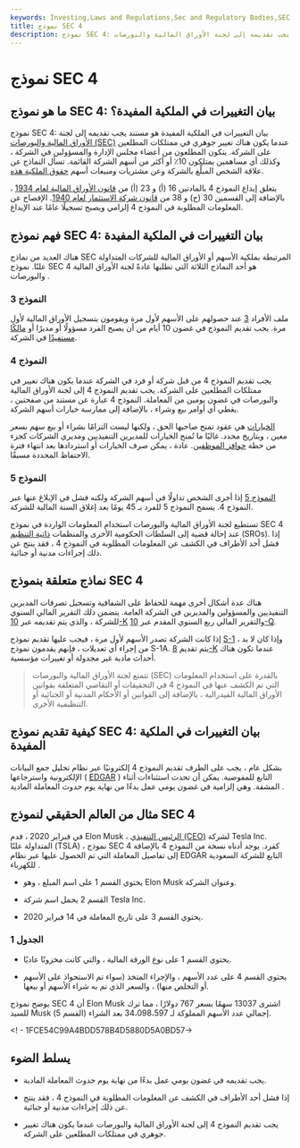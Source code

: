 ```yaml
---
keywords: Investing,Laws and Regulations,Sec and Regulatory Bodies,SEC
title: نموذج SEC 4
description: نموذج SEC 4: بيان التغييرات في الملكية المفيدة هو مستند يجب تقديمه إلى لجنة الأوراق المالية والبورصات (SEC) عندما يكون هناك تغيير جوهري في ممتلكات المطلعين على الشركة.
---
```


# نموذج SEC 4
## ما هو نموذج SEC 4: بيان التغييرات في الملكية المفيدة؟

نموذج SEC 4: بيان التغييرات في الملكية المفيدة هو مستند يجب تقديمه إلى لجنة [الأوراق المالية والبورصات (SEC)](/sec) عندما يكون هناك تغيير جوهري في ممتلكات المطلعين على الشركة. يتكون المطلعون من أعضاء مجلس الإدارة والمسؤولين في الشركة ، وكذلك أي مساهمين يمتلكون 10٪ أو أكثر من أسهم الشركة القائمة. تسأل النماذج عن علاقة الشخص المبلِّغ بالشركة وعن مشتريات ومبيعات أسهم [حقوق الملكية هذه](/equity).

يتعلق إيداع النموذج 4 بالمادتين 16 (أ) و 23 (أ) من [قانون الأوراق المالية لعام 1934](/seact1934) ، بالإضافة إلى القسمين 30 (ح) و 38 من [قانون شركة الاستثمار لعام 1940](/investmentcompanyact). الإفصاح عن المعلومات المطلوبة في النموذج 4 إلزامي ويصبح تسجيلًا عامًا عند الإيداع.

## فهم نموذج SEC 4: بيان التغييرات في الملكية المفيدة

هناك العديد من نماذج SEC المرتبطة بملكية الأسهم أو الأوراق المالية للشركات المتداولة علنًا. نموذج SEC 4 هو أحد النماذج الثلاثة التي تطلبها عادةً لجنة الأوراق المالية والبورصات .

### النموذج 3

ملف الأفراد [3](/form3) عند حصولهم على الأسهم لأول مرة ويقومون بتسجيل الأوراق المالية لأول مرة. يجب تقديم النموذج في غضون 10 أيام من أن يصبح الفرد مسؤولًا أو مديرًا أو [مالكًا مستفيدًا](/beneficialowner) في الشركة.

### النموذج 4

يجب تقديم النموذج 4 من قبل شركة أو فرد في الشركة عندما يكون هناك تغيير في ممتلكات المطلعين على الشركة. يجب تقديم النموذج 4 إلى لجنة الأوراق المالية والبورصات في غضون يومين من المعاملة. النموذج 4 عبارة عن مستند من صفحتين ، يغطي أي أوامر بيع وشراء ، بالإضافة إلى ممارسة خيارات أسهم الشركة.

[الخيارات](/calloption) هي عقود تمنح صاحبها الحق ، ولكنها ليست التزامًا بشراء أو بيع سهم بسعر معين ، وبتاريخ محدد. غالبًا ما تُمنح الخيارات للمديرين التنفيذيين ومديري الشركات كجزء من خطة [حوافز الموظفين](/eso). عادة ، يمكن صرف الخيارات أو استردادها بعد انتهاء فترة الاحتفاظ المحددة مسبقًا.

### النموذج 5

[النموذج 5](/form5) إذا أجرى الشخص تداولًا في أسهم الشركة ولكنه فشل في الإبلاغ عنها عبر النموذج 4. يسمح النموذج 5 للفرد بـ 45 يومًا بعد إغلاق السنة المالية للشركة.

تستطيع لجنة الأوراق المالية والبورصات استخدام المعلومات الواردة في نموذج SEC 4 عند إحالة قضية إلى السلطات الحكومية الأخرى والمنظمات [ذاتية التنظيم](/sro) (SROs). إذا فشل أحد الأطراف في الكشف عن المعلومات المطلوبة في النموذج 4 ، فقد ينتج عن ذلك إجراءات مدنية أو جنائية.

## نماذج متعلقة بنموذج SEC 4

هناك عدة أشكال أخرى مهمة للحفاظ على الشفافية وتسجيل تصرفات المديرين التنفيذيين والمسؤولين والمديرين في الشركة العامة. يتضمن ذلك التقرير المالي السنوي للشركة ، والذي يتم تقديمه عبر [10-K](/10-k) والتقرير المالي ربع السنوي المقدم عبر [10-Q](/10q).

إذا كانت الشركة تصدر الأسهم لأول مرة ، فيجب عليها تقديم نموذج [S-1](/sec-form-s-1) ، وإذا كان لا بد من إجراء أي تعديلات ، فإنهم يقدمون نموذج S-1A. يتم تقديم [8-K](/8-k) عندما تكون هناك أحداث مادية غير مجدولة أو تغييرات مؤسسية.

> تتمتع لجنة الأوراق المالية والبورصات (SEC) بالقدرة على استخدام المعلومات التي تم الكشف عنها في النموذج 4 في التحقيقات أو التقاضي المتعلقة بقوانين الأوراق المالية الفيدرالية ، بالإضافة إلى القوانين أو الأحكام المدنية أو الجنائية أو التنظيمية الأخرى.

>

## كيفية تقديم نموذج SEC 4: بيان التغييرات في الملكية المفيدة

بشكل عام ، يجب على الطرف تقديم النموذج 4 إلكترونيًا عبر نظام تحليل جمع البيانات الإلكترونية واسترجاعها ( [EDGAR](/edgar) ) التابع للمفوضية. يمكن أن تحدث استثناءات أثناء المشقة. وهي إلزامية في غضون يومي عمل بدءًا من نهاية يوم حدوث المعاملة المادية .

## مثال من العالم الحقيقي لنموذج SEC 4

في فبراير 2020 ، قدم Elon Musk ، [الرئيس التنفيذي (CEO)](/ceo) لشركة Tesla Inc. المتداولة علنًا (TSLA) ، نموذج SEC 4 كفرد. يوجد أدناه نسخة من النموذج 4 بالإضافة إلى تفاصيل المعاملة التي تم الحصول عليها عبر نظام EDGAR التابع للشركة السعودية للكهرباء .

- يحتوي القسم 1 على اسم المبلغ ، وهو Elon Musk وعنوان الشركة.

- القسم 2 يحمل اسم شركة Tesla Inc.

- يحتوي القسم 3 على تاريخ المعاملة في 14 فبراير 2020.

### الجدول 1

- يحتوي القسم 1 على نوع الورقة المالية ، والتي كانت مخزونًا عاديًا.

- يحتوي القسم 4 على عدد الأسهم ، والإجراء المتخذ (سواء تم الاستحواذ على الأسهم أو التخلص منها) ، والسعر الذي تم به شراء الأسهم أو بيعها.

يوضح نموذج SEC 4 أن Elon Musk اشترى 13037 سهمًا بسعر 767 دولارًا ، مما ترك للسيد Musk إجمالي عدد الأسهم المملوكة لـ 34،098،597 بعد الشراء (القسم 5).

<! - 1FCE54C99A4BDD578B4D5880D5A0BD57->

## يسلط الضوء

- يجب تقديمه في غضون يومي عمل بدءًا من نهاية يوم حدوث المعاملة المادية.

- إذا فشل أحد الأطراف في الكشف عن المعلومات المطلوبة في النموذج 4 ، فقد ينتج عن ذلك إجراءات مدنية أو جنائية.

- يجب تقديم النموذج 4 إلى لجنة الأوراق المالية والبورصات عندما يكون هناك تغيير جوهري في ممتلكات المطلعين على الشركة.

